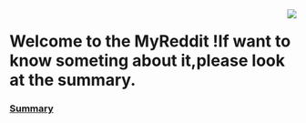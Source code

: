 <img src="https://secure.gravatar.com/avatar/c638493729c2f009988c9e5bd9b5e116?s=200" align="right">

# Welcome to the MyReddit !If want to know someting about it,please look at the summary.

### [Summary](https://github.com/dubing/MyReddit/wiki)